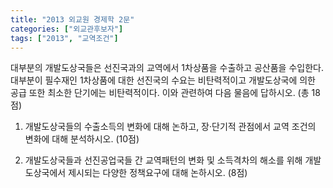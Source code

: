 ```yaml
---
title: "2013 외교원 경제학 2문"
categories: ["외교관후보자"]
tags: ["2013", "교역조건"]
---
```


대부분의 개발도상국들은 선진국과의 교역에서 1차상품을 수출하고 공산품을 수입한다. 대부분이 필수재인 1차상품에 대한 선진국의 수요는 비탄력적이고 개발도상국에 의한 공급 또한 최소한 단기에는 비탄력적이다. 이와 관련하여 다음 물음에 답하시오. (총 18점)

1) 개발도상국들의 수출소득의 변화에 대해 논하고, 장·단기적 관점에서 교역 조건의 변화에 대해 분석하시오. (10점)

2) 개발도상국들과 선진공업국들 간 교역패턴의 변화 및 소득격차의 해소를 위해 개발도상국에서 제시되는 다양한 정책요구에 대해 논하시오. (8점)
